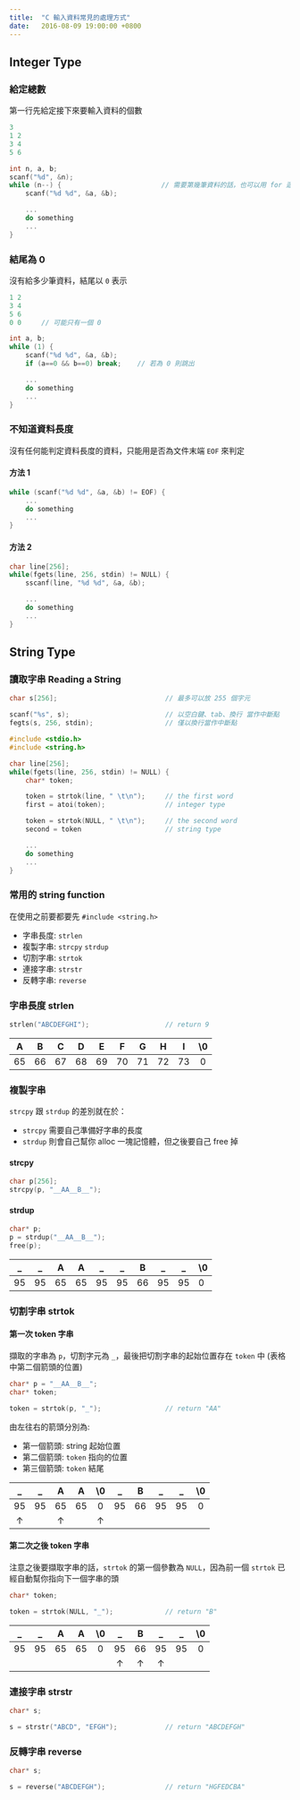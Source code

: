```yaml
---
title:  "C 輸入資料常見的處理方式"
date:   2016-08-09 19:00:00 +0800
---
```

## Integer Type
### 給定總數
第一行先給定接下來要輸入資料的個數

```c
3
1 2
3 4
5 6
```

```c
int n, a, b;
scanf("%d", &n);
while (n--) {                         // 需要第幾筆資料的話，也可以用 for 迴圈往上加
    scanf("%d %d", &a, &b);

    ...
    do something
    ...
}
```

<!--excerpt-->

### 結尾為 0

沒有給多少筆資料，結尾以 `0` 表示

```c
1 2
3 4
5 6
0 0     // 可能只有一個 0
```

```c
int a, b;
while (1) {
    scanf("%d %d", &a, &b);
    if (a==0 && b==0) break;    // 若為 0 則跳出

    ...
    do something
    ...
}
```

### 不知道資料長度

沒有任何能判定資料長度的資料，只能用是否為文件末端 `EOF` 來判定

#### 方法 1
```c
while (scanf("%d %d", &a, &b) != EOF) {
    ...
    do something
    ...
}
```

#### 方法 2
```c
char line[256];
while(fgets(line, 256, stdin) != NULL) {
    sscanf(line, "%d %d", &a, &b);

    ...
    do something
    ...
}
```

## String Type
### 讀取字串 Reading a String
```c
char s[256];                           // 最多可以放 255 個字元

scanf("%s", s);                        // 以空白鍵、tab、換行 當作中斷點
fegts(s, 256, stdin);                  // 僅以換行當作中斷點
```

```c
#include <stdio.h>
#include <string.h>

char line[256];
while(fgets(line, 256, stdin) != NULL) {
    char* token;

    token = strtok(line, " \t\n");     // the first word
    first = atoi(token);               // integer type

    token = strtok(NULL, " \t\n");     // the second word
    second = token                     // string type

    ...
    do something
    ...
}
```


### 常用的 string function
在使用之前要都要先 `#include <string.h>`

- 字串長度: `strlen`
- 複製字串: `strcpy` `strdup`
- 切割字串: `strtok`
- 連接字串: `strstr`
- 反轉字串: `reverse`

### 字串長度 strlen

```c
strlen("ABCDEFGHI");                   // return 9
```

| A  | B  | C  | D  | E  | F  | G  | H  | I  | \0 |
|:--:|:--:|:--:|:--:|:--:|:--:|:--:|:--:|:--:|:--:|
| 65 | 66 | 67 | 68 | 69 | 70 | 71 | 72 | 73 | 0  |

### 複製字串

`strcpy` 跟 `strdup` 的差別就在於：

- `strcpy` 需要自己準備好字串的長度
- `strdup` 則會自己幫你 alloc 一塊記憶體，但之後要自己 free 掉

#### strcpy
```c
char p[256];
strcpy(p, "__AA__B__");
```

#### strdup
```c
char* p;
p = strdup("__AA__B__");
free(p);
```

| _  | _  | A  | A  | _  | _  | B  | _  | _  | \0 |
|----|----|----|----|----|----|----|----|----|----|
| 95 | 95 | 65 | 65 | 95 | 95 | 66 | 95 | 95 | 0  |


### 切割字串 strtok

#### 第一次 token 字串

擷取的字串為 `p`，切割字元為 `_`，最後把切割字串的起始位置存在 `token` 中 (表格中第二個箭頭的位置)

```c
char* p = "__AA__B__";
char* token;

token = strtok(p, "_");                // return "AA"
```
由左往右的箭頭分別為:

- 第一個箭頭: string 起始位置
- 第二個箭頭: `token` 指向的位置
- 第三個箭頭: `token` 結尾

| _  | _  | A  | A  | \0 | _  | B  | _  | _  | \0 |
|:--:|:--:|:--:|:--:|:--:|:--:|:--:|:--:|:--:|:--:|
| 95 | 95 | 65 | 65 | 0  | 95 | 66 | 95 | 95 | 0  |
| ↑  |    | ↑  |    | ↑  |    |    |    |    |    |

#### 第二次之後 token 字串

注意之後要擷取字串的話，`strtok` 的第一個參數為 `NULL`，因為前一個 `strtok` 已經自動幫你指向下一個字串的頭

```c
char* token;

token = strtok(NULL, "_");             // return "B"
```

| _  | _  | A  | A  | \0 | _  | B  | _  | _  | \0 |
|:--:|:--:|:--:|:--:|:--:|:--:|:--:|:--:|:--:|:--:|
| 95 | 95 | 65 | 65 | 0  | 95 | 66 | 95 | 95 | 0  |
|    |    |    |    |    | ↑  | ↑  | ↑  |    |    |

### 連接字串 strstr
```c
char* s;

s = strstr("ABCD", "EFGH");            // return "ABCDEFGH"
```


### 反轉字串 reverse
```c
char* s;

s = reverse("ABCDEFGH");               // return "HGFEDCBA"
```
